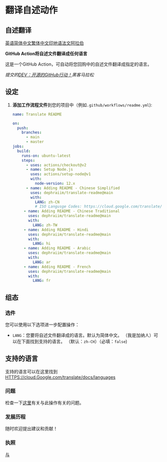 # 翻译自述动作

## 自述翻译

[英语](README.md)[简体中文](README.zh-CN.md)[繁体中文](README.zh-TW.md)[印地语](README.hi.md)[法文](README.fr.md)[阿拉伯](README.ar.md)

**GitHub Action将自述文件翻译成任何语言**

这是一个GitHub Action，可自动将您回购中的自述文件翻译成指定的语言。

_提交的[DEV：开源的GitHub行动！](https://dev.to/devteam/announcing-the-github-actions-hackathon-on-dev-3ljn)黑客马拉松_

## 设定

1.  **添加工作流程文件**到您的项目中（例如`.github/workflows/readme.yml`):

    ```yml
    name: Translate README

    on:
      push:
        branches:
          - main
          - master
    jobs:
      build:
        runs-on: ubuntu-latest
        steps:
          - uses: actions/checkout@v2
          - name: Setup Node.js
            uses: actions/setup-node@v1
            with:
              node-version: 12.x
          - name: Adding README - Chinese Simplified
            uses: dephraiim/translate-readme@main
            with:
              LANG: zh-CN
              # ISO Langusge Codes: https://cloud.google.com/translate/docs/languages
         - name: Adding README - Chinese Traditional
           uses: dephraiim/translate-readme@main
           with:
             LANG: zh-TW
         - name: Adding README - Hindi
           uses: dephraiim/translate-readme@main
           with:
             LANG: hi
         - name: Adding README - Arabic
           uses: dephraiim/translate-readme@main
           with:
             LANG: ar
         - name: Adding README - French
           uses: dephraiim/translate-readme@main
           with:
             LANG: fr
    ```

## 组态

### 选件

您可以使用以下选项进一步配置操作：

-   `LANG`：您要将自述文件翻译成的语言。默认为简体中文。 （我是加纳人）可以在下面找到支持的语言。
    （默认：`zh-CH`）（必填：`false`)

## 支持的语言

支持的语言可以在这里找到[HTTPS://cloud.Google.com/translate/docs/languages](https://cloud.google.com/translate/docs/languages)

### 问题

检查一下[这里](https://github.com/dephraiim/translate-readme/issues/1)有关与此操作有关的问题。

### 发展历程

随时欢迎提出建议和贡献！

### 执照

[与](./LICENSE)
